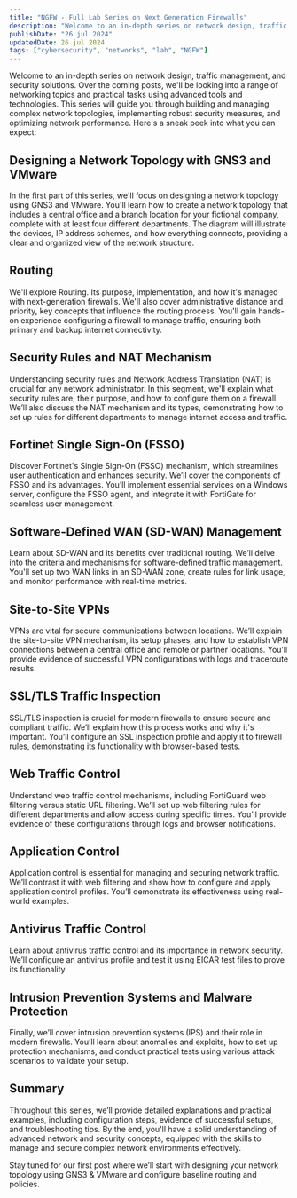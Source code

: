 ```yaml
---
title: "NGFW - Full Lab Series on Next Generation Firewalls"
description: "Welcome to an in-depth series on network design, traffic management, and security solutions."
publishDate: "26 jul 2024"
updatedDate: 26 jul 2024
tags: ["cybersecurity", "networks", "lab", "NGFW"]
---
```


Welcome to an in-depth series on network design, traffic management, and security solutions. Over the coming posts, we'll be looking into a range of networking topics and practical tasks using advanced tools and technologies. This series will guide you through building and managing complex network topologies, implementing robust security measures, and optimizing network performance. Here's a sneak peek into what you can expect:

## Designing a Network Topology with GNS3 and VMware
In the first part of this series, we'll focus on designing a network topology using GNS3 and VMware. You'll learn how to create a network topology that includes a central office and a branch location for your fictional company, complete with at least four different departments. The diagram will illustrate the devices, IP address schemes, and how everything connects, providing a clear and organized view of the network structure.

## Routing
We'll explore Routing. Its purpose, implementation, and how it's managed with next-generation firewalls. We'll also cover administrative distance and priority, key concepts that influence the routing process. You'll gain hands-on experience configuring a firewall to manage traffic, ensuring both primary and backup internet connectivity.

## Security Rules and NAT Mechanism
Understanding security rules and Network Address Translation (NAT) is crucial for any network administrator. In this segment, we'll explain what security rules are, their purpose, and how to configure them on a firewall. We’ll also discuss the NAT mechanism and its types, demonstrating how to set up rules for different departments to manage internet access and traffic.

## Fortinet Single Sign-On (FSSO) 
Discover Fortinet's Single Sign-On (FSSO) mechanism, which streamlines user authentication and enhances security. We’ll cover the components of FSSO and its advantages. You’ll implement essential services on a Windows server, configure the FSSO agent, and integrate it with FortiGate for seamless user management.

## Software-Defined WAN (SD-WAN) Management
Learn about SD-WAN and its benefits over traditional routing. We’ll delve into the criteria and mechanisms for software-defined traffic management. You'll set up two WAN links in an SD-WAN zone, create rules for link usage, and monitor performance with real-time metrics.

## Site-to-Site VPNs
VPNs are vital for secure communications between locations. We’ll explain the site-to-site VPN mechanism, its setup phases, and how to establish VPN connections between a central office and remote or partner locations. You’ll provide evidence of successful VPN configurations with logs and traceroute results.

## SSL/TLS Traffic Inspection
SSL/TLS inspection is crucial for modern firewalls to ensure secure and compliant traffic. We’ll explain how this process works and why it's important. You’ll configure an SSL inspection profile and apply it to firewall rules, demonstrating its functionality with browser-based tests.

## Web Traffic Control
Understand web traffic control mechanisms, including FortiGuard web filtering versus static URL filtering. We’ll set up web filtering rules for different departments and allow access during specific times. You’ll provide evidence of these configurations through logs and browser notifications.

## Application Control
Application control is essential for managing and securing network traffic. We’ll contrast it with web filtering and show how to configure and apply application control profiles. You’ll demonstrate its effectiveness using real-world examples.

## Antivirus Traffic Control
Learn about antivirus traffic control and its importance in network security. We’ll configure an antivirus profile and test it using EICAR test files to prove its functionality.

## Intrusion Prevention Systems and Malware Protection
Finally, we’ll cover intrusion prevention systems (IPS) and their role in modern firewalls. You’ll learn about anomalies and exploits, how to set up protection mechanisms, and conduct practical tests using various attack scenarios to validate your setup.

## Summary
Throughout this series, we’ll provide detailed explanations and practical examples, including configuration steps, evidence of successful setups, and troubleshooting tips. By the end, you'll have a solid understanding of advanced network and security concepts, equipped with the skills to manage and secure complex network environments effectively.

Stay tuned for our first post where we’ll start with designing your network topology using GNS3 & VMware and configure baseline routing and policies.